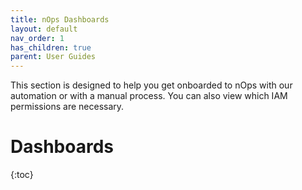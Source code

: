 ```yaml
---
title: nOps Dashboards
layout: default
nav_order: 1
has_children: true
parent: User Guides
---
```


This section is designed to help you get onboarded to nOps with our automation or with a manual process.  You can also view which IAM permissions are necessary.

# Dashboards

{:toc}
